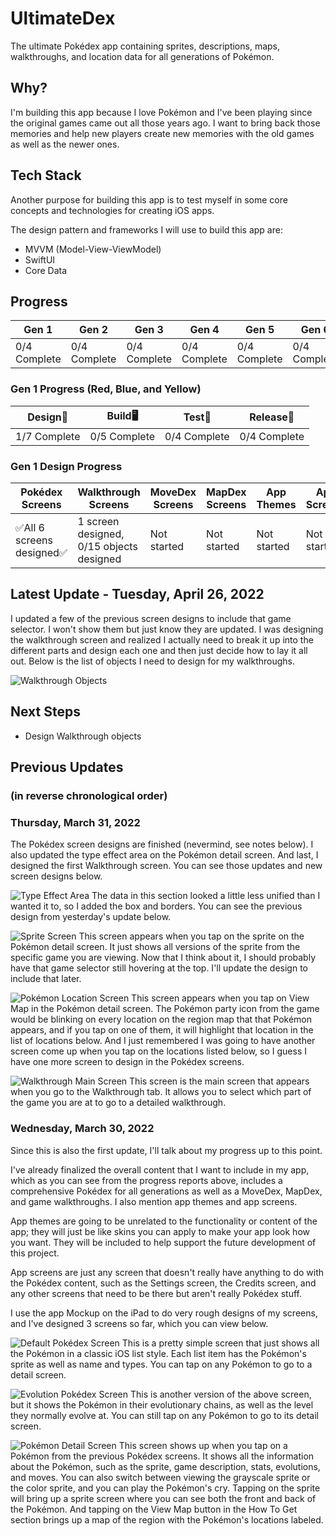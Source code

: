 # UltimateDex
The ultimate Pokédex app containing sprites, descriptions, maps, walkthroughs, and location data for all generations of Pokémon.

## Why?
I'm building this app because I love Pokémon and I've been playing since the original games came out all those years ago. I want to bring back those memories and help new players create new memories with the old games as well as the newer ones.

## Tech Stack
Another purpose for building this app is to test myself in some core concepts and technologies for creating iOS apps.

The design pattern and frameworks I will use to build this app are:
- MVVM (Model-View-ViewModel)
- SwiftUI
- Core Data

## Progress
| Gen 1 | Gen 2 | Gen 3 | Gen 4 | Gen 5 | Gen 6 | Gen 7 | Gen 8 | Gen 9 |
| --- | --- | --- | --- | --- | --- | --- | --- | --- |
| 0/4 Complete | 0/4 Complete | 0/4 Complete | 0/4 Complete | 0/4 Complete | 0/4 Complete | 0/4 Complete | 0/4 Complete | 0/4 Complete |

### Gen 1 Progress (Red, Blue, and Yellow)
| Design🎨 | Build🖥 | Test📱 | Release🥹 |
| --- | --- | --- | --- |
| 1/7 Complete | 0/5 Complete | 0/4 Complete | 0/4 Complete |

### Gen 1 Design Progress
| Pokédex Screens | Walkthrough Screens | MoveDex Screens | MapDex Screens | App Themes | App Screens | Gather/Create |
| --- | --- | --- | --- | --- | --- | --- |
| ✅All 6 screens designed✅ | 1 screen designed, 0/15 objects designed | Not started | Not started | Not started | Not started | Not started |

## Latest Update - Tuesday, April 26, 2022
I updated a few of the previous screen designs to include that game selector. I won't show them but just know they are updated. I was designing the walkthrough screen and realized I actually need to break it up into the different parts and design each one and then just decide how to lay it all out. Below is the list of objects I need to design for my walkthroughs.

![Walkthrough Objects](/images/walkthroughobjects.png)

## Next Steps
- Design Walkthrough objects

## Previous Updates
### (in reverse chronological order)

### Thursday, March 31, 2022
The Pokédex screen designs are finished (nevermind, see notes below). I also updated the type effect area on the Pokémon detail screen. And last, I designed the first Walkthrough screen. You can see those updates and new screen designs below.

![Type Effect Area](/images/typeeffects.PNG)
The data in this section looked a little less unified than I wanted it to, so I added the box and borders. You can see the previous design from yesterday's update below.

![Sprite Screen](/images/spritescreen.PNG)
This screen appears when you tap on the sprite on the Pokémon detail screen. It just shows all versions of the sprite from the specific game you are viewing. Now that I think about it, I should probably have that game selector still hovering at the top. I'll update the design to include that later.

![Pokémon Location Screen](/images/pokemonlocationscreen.PNG)
This screen appears when you tap on View Map in the Pokémon detail screen. The Pokémon party icon from the game would be blinking on every location on the region map that that Pokémon appears, and if you tap on one of them, it will highlight that location in the list of locations below. And I just remembered I was going to have another screen come up when you tap on the locations listed below, so I guess I have one more screen to design in the Pokédex screens.

![Walkthrough Main Screen](/images/walkthroughmainscreen.PNG)
This screen is the main screen that appears when you go to the Walkthrough tab. It allows you to select which part of the game you are at to go to a detailed walkthrough.

### Wednesday, March 30, 2022
Since this is also the first update, I'll talk about my progress up to this point.

I've already finalized the overall content that I want to include in my app, which as you can see from the progress reports above, includes a comprehensive Pokédex for all generations as well as a MoveDex, MapDex, and game walkthroughs. I also mention app themes and app screens.

App themes are going to be unrelated to the functionality or content of the app; they will just be like skins you can apply to make your app look how you want. They will be included to help support the future development of this project.

App screens are just any screen that doesn't really have anything to do with the Pokédex content, such as the Settings screen, the Credits screen, and any other screens that need to be there but aren't really Pokédex stuff.

I use the app Mockup on the iPad to do very rough designs of my screens, and I've designed 3 screens so far, which you can view below.

![Default Pokédex Screen](/images/defaultpokedexscreen.PNG)
This is a pretty simple screen that just shows all the Pokémon in a classic iOS list style. Each list item has the Pokémon's sprite as well as name and types. You can tap on any Pokémon to go to a detail screen.

![Evolution Pokédex Screen](/images/evolutionpokedexscreen.PNG)
This is another version of the above screen, but it shows the Pokémon in their evolutionary chains, as well as the level they normally evolve at. You can still tap on any Pokémon to go to its detail screen.

![Pokémon Detail Screen](/images/pokemondetailscreen.png)
This screen shows up when you tap on a Pokémon from the previous Pokédex screens. It shows all the information about the Pokémon, such as the sprite, game description, stats, evolutions, and moves. You can also switch between viewing the grayscale sprite or the color sprite, and you can play the Pokémon's cry. Tapping on the sprite will bring up a sprite screen where you can see both the front and back of the Pokémon. And tapping on the View Map button in the How To Get section brings up a map of the region with the Pokémon's locations labeled.
